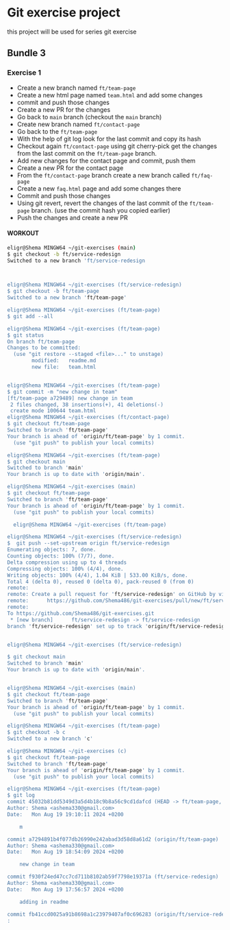 # Git exercise project

this project will be used for series git exercise

## Bundle 3

### Exercise 1
- Create a new branch named `ft/team-page`
- Create a new html page named `team.html` and add some changes
- commit and push those changes
- Create a new PR for the changes
- Go back to `main` branch (checkout the `main` branch)
- Create new branch named `ft/contact-page`
- Go back to the `ft/team-page`
- With the help of git log look for the last commit and copy its hash
- Checkout again `ft/contact-page` using git cherry-pick get the changes from the last commit on the `ft/team-page` branch.
- Add new changes for the contact page and commit, push them
- Create a new PR for the contact page
- From the `ft/contact-page` branch create a new branch called `ft/faq-page`
- Create a new `faq.html` page and add some changes there
- Commit and push those changes
- Using git revert, revert the changes of the last commit of the `ft/team-page` branch. (use the commit hash you copied earlier)
- Push the changes and create a new PR


#### WORKOUT
```bash  
eligr@Shema MINGW64 ~/git-exercises (main)
$ git checkout -b ft/service-redesign 
Switched to a new branch 'ft/service-redesign



eligr@Shema MINGW64 ~/git-exercises (ft/service-redesign)
$ git checkout -b ft/team-page
Switched to a new branch 'ft/team-page'

eligr@Shema MINGW64 ~/git-exercises (ft/team-page)
$ git add --all

eligr@Shema MINGW64 ~/git-exercises (ft/team-page)
$ git status
On branch ft/team-page
Changes to be committed:
  (use "git restore --staged <file>..." to unstage)
        modified:   readme.md
        new file:   team.html


eligr@Shema MINGW64 ~/git-exercises (ft/team-page)
$ git commit -m "new change in team"
[ft/team-page a729489] new change in team
 2 files changed, 38 insertions(+), 41 deletions(-)
 create mode 100644 team.html
eligr@Shema MINGW64 ~/git-exercises (ft/contact-page)
$ git checkout ft/team-page
Switched to branch 'ft/team-page'
Your branch is ahead of 'origin/ft/team-page' by 1 commit.
  (use "git push" to publish your local commits)

eligr@Shema MINGW64 ~/git-exercises (ft/team-page)
$ git checkout main
Switched to branch 'main'
Your branch is up to date with 'origin/main'.

eligr@Shema MINGW64 ~/git-exercises (main)
$ git checkout ft/team-page
Switched to branch 'ft/team-page'
Your branch is ahead of 'origin/ft/team-page' by 1 commit.
  (use "git push" to publish your local commits)

  eligr@Shema MINGW64 ~/git-exercises (ft/team-page)

eligr@Shema MINGW64 ~/git-exercises (ft/service-redesign)
$  git push --set-upstream origin ft/service-redesign
Enumerating objects: 7, done.
Counting objects: 100% (7/7), done.
Delta compression using up to 4 threads
Compressing objects: 100% (4/4), done.
Writing objects: 100% (4/4), 1.04 KiB | 533.00 KiB/s, done.
Total 4 (delta 0), reused 0 (delta 0), pack-reused 0 (from 0)
remote: 
remote: Create a pull request for 'ft/service-redesign' on GitHub by visiting:
remote:      https://github.com/Shema486/git-exercises/pull/new/ft/service-redesign
remote:
To https://github.com/Shema486/git-exercises.git
 * [new branch]      ft/service-redesign -> ft/service-redesign
branch 'ft/service-redesign' set up to track 'origin/ft/service-redesign'.


eligr@Shema MINGW64 ~/git-exercises (ft/service-redesign)

$ git checkout main
Switched to branch 'main'
Your branch is up to date with 'origin/main'.


eligr@Shema MINGW64 ~/git-exercises (main)
$ git checkout ft/team-page
Switched to branch 'ft/team-page'
Your branch is ahead of 'origin/ft/team-page' by 1 commit.
  (use "git push" to publish your local commits)

eligr@Shema MINGW64 ~/git-exercises (ft/team-page)
$ git checkout -b c
Switched to a new branch 'c'

eligr@Shema MINGW64 ~/git-exercises (c)
$ git checkout ft/team-page
Switched to branch 'ft/team-page'
Your branch is ahead of 'origin/ft/team-page' by 1 commit.
  (use "git push" to publish your local commits)

eligr@Shema MINGW64 ~/git-exercises (ft/team-page)
$ git log
commit 45032b81dd5349d3a5d4b18c9b8a56c9cd1dafcd (HEAD -> ft/team-page, c)
Author: Shema <ashema330@gmail.com>
Date:   Mon Aug 19 19:10:11 2024 +0200

    m

commit a7294891b4f077db26990e242abad3d58d8a61d2 (origin/ft/team-page)
Author: Shema <ashema330@gmail.com>
Date:   Mon Aug 19 18:54:09 2024 +0200

    new change in team

commit f930f24ed47cc7cd711b8102ab59f7798e19371a (ft/service-redesign)
Author: Shema <ashema330@gmail.com>
Date:   Mon Aug 19 17:56:57 2024 +0200

    adding in readme

commit fb41ccd0025a91b8698a1c23979407af0c696283 (origin/ft/service-redesign)
:


```


